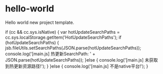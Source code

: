 # hello-world
Hello world new project template.

if (cc && cc.sys.isNative) { 
        var hotUpdateSearchPaths = cc.sys.localStorage.getItem('HotUpdateSearchPaths'); 
        if (hotUpdateSearchPaths) { 
            jsb.fileUtils.setSearchPaths(JSON.parse(hotUpdateSearchPaths)); 
            console.log('[main.js] 热更新SearchPath: ' + JSON.parse(hotUpdateSearchPaths));
        }else {
            console.log('[main.js] 未获取到热更新资源路径!');
        }
    }else {
        console.log('[main.js] 不是native平台!');
    }